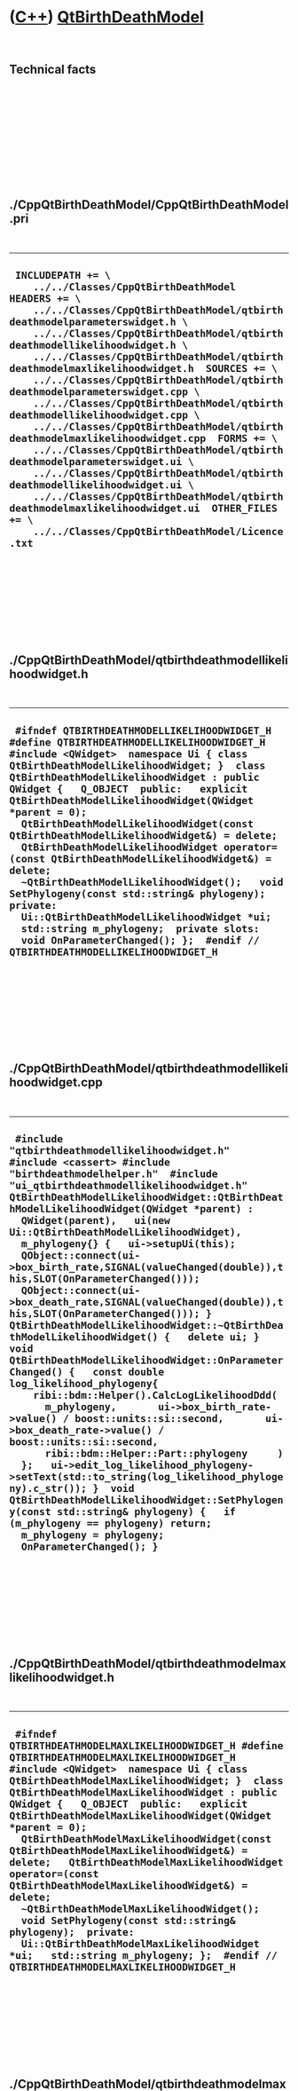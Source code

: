 



 

 

 

 

 

([C++](Cpp.htm)) [QtBirthDeathModel](CppQtBirthDeathModel.htm)
==============================================================

 

Technical facts
---------------

 

 

 

 

 

 

./CppQtBirthDeathModel/CppQtBirthDeathModel.pri
-----------------------------------------------

 

  ----------------------------------------------------------------------------------------------------------------------------------------------------------------------------------------------------------------------------------------------------------------------------------------------------------------------------------------------------------------------------------------------------------------------------------------------------------------------------------------------------------------------------------------------------------------------------------------------------------------------------------------------------------------------------------------------------------------------------------------------------------------------------------------------------------------------------------------------------------------------------------------------------------
  ` INCLUDEPATH += \     ../../Classes/CppQtBirthDeathModel  HEADERS += \     ../../Classes/CppQtBirthDeathModel/qtbirthdeathmodelparameterswidget.h \     ../../Classes/CppQtBirthDeathModel/qtbirthdeathmodellikelihoodwidget.h \     ../../Classes/CppQtBirthDeathModel/qtbirthdeathmodelmaxlikelihoodwidget.h  SOURCES += \     ../../Classes/CppQtBirthDeathModel/qtbirthdeathmodelparameterswidget.cpp \     ../../Classes/CppQtBirthDeathModel/qtbirthdeathmodellikelihoodwidget.cpp \     ../../Classes/CppQtBirthDeathModel/qtbirthdeathmodelmaxlikelihoodwidget.cpp  FORMS += \     ../../Classes/CppQtBirthDeathModel/qtbirthdeathmodelparameterswidget.ui \     ../../Classes/CppQtBirthDeathModel/qtbirthdeathmodellikelihoodwidget.ui \     ../../Classes/CppQtBirthDeathModel/qtbirthdeathmodelmaxlikelihoodwidget.ui  OTHER_FILES += \     ../../Classes/CppQtBirthDeathModel/Licence.txt`
  ----------------------------------------------------------------------------------------------------------------------------------------------------------------------------------------------------------------------------------------------------------------------------------------------------------------------------------------------------------------------------------------------------------------------------------------------------------------------------------------------------------------------------------------------------------------------------------------------------------------------------------------------------------------------------------------------------------------------------------------------------------------------------------------------------------------------------------------------------------------------------------------------------------

 

 

 

 

 

./CppQtBirthDeathModel/qtbirthdeathmodellikelihoodwidget.h
----------------------------------------------------------

 

  ----------------------------------------------------------------------------------------------------------------------------------------------------------------------------------------------------------------------------------------------------------------------------------------------------------------------------------------------------------------------------------------------------------------------------------------------------------------------------------------------------------------------------------------------------------------------------------------------------------------------------------------------------------------------------------------------------------------------------------------------------------------------------------------------------
  ` #ifndef QTBIRTHDEATHMODELLIKELIHOODWIDGET_H #define QTBIRTHDEATHMODELLIKELIHOODWIDGET_H  #include <QWidget>  namespace Ui { class QtBirthDeathModelLikelihoodWidget; }  class QtBirthDeathModelLikelihoodWidget : public QWidget {   Q_OBJECT  public:   explicit QtBirthDeathModelLikelihoodWidget(QWidget *parent = 0);   QtBirthDeathModelLikelihoodWidget(const QtBirthDeathModelLikelihoodWidget&) = delete;   QtBirthDeathModelLikelihoodWidget operator=(const QtBirthDeathModelLikelihoodWidget&) = delete;   ~QtBirthDeathModelLikelihoodWidget();   void SetPhylogeny(const std::string& phylogeny);  private:   Ui::QtBirthDeathModelLikelihoodWidget *ui;   std::string m_phylogeny;  private slots:   void OnParameterChanged(); };  #endif // QTBIRTHDEATHMODELLIKELIHOODWIDGET_H`
  ----------------------------------------------------------------------------------------------------------------------------------------------------------------------------------------------------------------------------------------------------------------------------------------------------------------------------------------------------------------------------------------------------------------------------------------------------------------------------------------------------------------------------------------------------------------------------------------------------------------------------------------------------------------------------------------------------------------------------------------------------------------------------------------------------

 

 

 

 

 

./CppQtBirthDeathModel/qtbirthdeathmodellikelihoodwidget.cpp
------------------------------------------------------------

 

  ------------------------------------------------------------------------------------------------------------------------------------------------------------------------------------------------------------------------------------------------------------------------------------------------------------------------------------------------------------------------------------------------------------------------------------------------------------------------------------------------------------------------------------------------------------------------------------------------------------------------------------------------------------------------------------------------------------------------------------------------------------------------------------------------------------------------------------------------------------------------------------------------------------------------------------------------------------------------------------------------------------------------------------------------------------------------------------------------------------------------------------------------------------------------------------------------------------------------------------------------------------------------------------------------------------------------
  ` #include "qtbirthdeathmodellikelihoodwidget.h"  #include <cassert> #include "birthdeathmodelhelper.h"  #include "ui_qtbirthdeathmodellikelihoodwidget.h"  QtBirthDeathModelLikelihoodWidget::QtBirthDeathModelLikelihoodWidget(QWidget *parent) :   QWidget(parent),   ui(new Ui::QtBirthDeathModelLikelihoodWidget),   m_phylogeny{} {   ui->setupUi(this);    QObject::connect(ui->box_birth_rate,SIGNAL(valueChanged(double)),this,SLOT(OnParameterChanged()));   QObject::connect(ui->box_death_rate,SIGNAL(valueChanged(double)),this,SLOT(OnParameterChanged())); }  QtBirthDeathModelLikelihoodWidget::~QtBirthDeathModelLikelihoodWidget() {   delete ui; }  void QtBirthDeathModelLikelihoodWidget::OnParameterChanged() {   const double log_likelihood_phylogeny{     ribi::bdm::Helper().CalcLogLikelihoodDdd(       m_phylogeny,       ui->box_birth_rate->value() / boost::units::si::second,       ui->box_death_rate->value() / boost::units::si::second,       ribi::bdm::Helper::Part::phylogeny     )   };   ui->edit_log_likelihood_phylogeny->setText(std::to_string(log_likelihood_phylogeny).c_str()); }  void QtBirthDeathModelLikelihoodWidget::SetPhylogeny(const std::string& phylogeny) {   if (m_phylogeny == phylogeny) return;    m_phylogeny = phylogeny;   OnParameterChanged(); }`
  ------------------------------------------------------------------------------------------------------------------------------------------------------------------------------------------------------------------------------------------------------------------------------------------------------------------------------------------------------------------------------------------------------------------------------------------------------------------------------------------------------------------------------------------------------------------------------------------------------------------------------------------------------------------------------------------------------------------------------------------------------------------------------------------------------------------------------------------------------------------------------------------------------------------------------------------------------------------------------------------------------------------------------------------------------------------------------------------------------------------------------------------------------------------------------------------------------------------------------------------------------------------------------------------------------------------------

 

 

 

 

 

./CppQtBirthDeathModel/qtbirthdeathmodelmaxlikelihoodwidget.h
-------------------------------------------------------------

 

  -------------------------------------------------------------------------------------------------------------------------------------------------------------------------------------------------------------------------------------------------------------------------------------------------------------------------------------------------------------------------------------------------------------------------------------------------------------------------------------------------------------------------------------------------------------------------------------------------------------------------------------------------------------------------------------------------------------------------------------------------------------------------------------------
  ` #ifndef QTBIRTHDEATHMODELMAXLIKELIHOODWIDGET_H #define QTBIRTHDEATHMODELMAXLIKELIHOODWIDGET_H  #include <QWidget>  namespace Ui { class QtBirthDeathModelMaxLikelihoodWidget; }  class QtBirthDeathModelMaxLikelihoodWidget : public QWidget {   Q_OBJECT  public:   explicit QtBirthDeathModelMaxLikelihoodWidget(QWidget *parent = 0);   QtBirthDeathModelMaxLikelihoodWidget(const QtBirthDeathModelMaxLikelihoodWidget&) = delete;   QtBirthDeathModelMaxLikelihoodWidget operator=(const QtBirthDeathModelMaxLikelihoodWidget&) = delete;   ~QtBirthDeathModelMaxLikelihoodWidget();   void SetPhylogeny(const std::string& phylogeny);  private:   Ui::QtBirthDeathModelMaxLikelihoodWidget *ui;   std::string m_phylogeny; };  #endif // QTBIRTHDEATHMODELMAXLIKELIHOODWIDGET_H`
  -------------------------------------------------------------------------------------------------------------------------------------------------------------------------------------------------------------------------------------------------------------------------------------------------------------------------------------------------------------------------------------------------------------------------------------------------------------------------------------------------------------------------------------------------------------------------------------------------------------------------------------------------------------------------------------------------------------------------------------------------------------------------------------------

 

 

 

 

 

./CppQtBirthDeathModel/qtbirthdeathmodelmaxlikelihoodwidget.cpp
---------------------------------------------------------------

 

  ------------------------------------------------------------------------------------------------------------------------------------------------------------------------------------------------------------------------------------------------------------------------------------------------------------------------------------------------------------------------------------------------------------------------------------------------------------------------------------------------------------------------------------------------------------------------------------------------------------------------------------------------------------------------------------------------------------------------------------------------------------------------------------------------------------------------------------------------------------------------------------------------------------------------------------------------------------------------------------------------------------------------------------------------------------------------------------------------------------------------------------------------------------------------------------------------------------------------------------------------------------------------------------------------------------------------------------
  ` #include "qtbirthdeathmodelmaxlikelihoodwidget.h"  #include <cassert> #include "birthdeathmodelhelper.h"  #include "ui_qtbirthdeathmodelmaxlikelihoodwidget.h"  QtBirthDeathModelMaxLikelihoodWidget::QtBirthDeathModelMaxLikelihoodWidget(QWidget *parent) :   QWidget(parent),   ui(new Ui::QtBirthDeathModelMaxLikelihoodWidget),   m_phylogeny{} {   ui->setupUi(this); }  QtBirthDeathModelMaxLikelihoodWidget::~QtBirthDeathModelMaxLikelihoodWidget() {   delete ui; }  void QtBirthDeathModelMaxLikelihoodWidget::SetPhylogeny(const std::string& phylogeny) {   if (m_phylogeny == phylogeny) return;    using Rate = ribi::units::Rate;    m_phylogeny = phylogeny;    Rate birth_rate{0.0 / boost::units::si::second};   Rate death_rate{0.0 / boost::units::si::second};   ribi::bdm::Helper().CalcMaxLikelihood(     phylogeny,     birth_rate,     death_rate   );   ui->edit_birth_rate->setText(std::to_string(birth_rate.value()).c_str());   ui->edit_death_rate->setText(std::to_string(death_rate.value()).c_str());    const double max_log_likelihood{     ribi::bdm::Helper().CalcLogLikelihoodDdd(       phylogeny,       birth_rate,       death_rate,       ribi::bdm::Helper::Part::phylogeny     )   };   ui->edit_log_likelihood_phylogeny->setText(std::to_string(max_log_likelihood).c_str()); }`
  ------------------------------------------------------------------------------------------------------------------------------------------------------------------------------------------------------------------------------------------------------------------------------------------------------------------------------------------------------------------------------------------------------------------------------------------------------------------------------------------------------------------------------------------------------------------------------------------------------------------------------------------------------------------------------------------------------------------------------------------------------------------------------------------------------------------------------------------------------------------------------------------------------------------------------------------------------------------------------------------------------------------------------------------------------------------------------------------------------------------------------------------------------------------------------------------------------------------------------------------------------------------------------------------------------------------------------------

 

 

 

 

 

./CppQtBirthDeathModel/qtbirthdeathmodelparameterswidget.h
----------------------------------------------------------

 

  -----------------------------------------------------------------------------------------------------------------------------------------------------------------------------------------------------------------------------------------------------------------------------------------------------------------------------------------------------------------------------------------------------------------------------------------------------------------------------------------------------------------------------------------------------------------------------------------------------------------------------------------------------------------------------------------------------------------------------------------------------------------------------------------------------------------------------------------------------------------------
  ` #ifndef QTBIRTHDEATHMODELPARAMETERSWIDGET_H #define QTBIRTHDEATHMODELPARAMETERSWIDGET_H  #include <QWidget> #include "birthdeathmodelparameters.h"  namespace Ui { class QtBirthDeathModelParametersWidget; }  class QtBirthDeathModelParametersWidget : public QWidget {   Q_OBJECT  public:   explicit QtBirthDeathModelParametersWidget(QWidget *parent = 0);   QtBirthDeathModelParametersWidget(const QtBirthDeathModelParametersWidget&) = delete;   QtBirthDeathModelParametersWidget& operator=(const QtBirthDeathModelParametersWidget&) = delete;   ~QtBirthDeathModelParametersWidget();    ribi::bdm::Parameters GetParameters() const noexcept;  signals:   void signal_parameters_changed();  private:   Ui::QtBirthDeathModelParametersWidget *ui;  private slots:   void OnAnyChange() noexcept; };  #endif // QTBIRTHDEATHMODELPARAMETERSWIDGET_H`
  -----------------------------------------------------------------------------------------------------------------------------------------------------------------------------------------------------------------------------------------------------------------------------------------------------------------------------------------------------------------------------------------------------------------------------------------------------------------------------------------------------------------------------------------------------------------------------------------------------------------------------------------------------------------------------------------------------------------------------------------------------------------------------------------------------------------------------------------------------------------------

 

 

 

 

 

./CppQtBirthDeathModel/qtbirthdeathmodelparameterswidget.cpp
------------------------------------------------------------

 

  ------------------------------------------------------------------------------------------------------------------------------------------------------------------------------------------------------------------------------------------------------------------------------------------------------------------------------------------------------------------------------------------------------------------------------------------------------------------------------------------------------------------------------------------------------------------------------------------------------------------------------------------------------------------------------------------------------------------------------------------------------------------------------------------------------------------------------------------------------------------------------------------------------------------------------------------------------------------------------------------------------------------------------------------------------------------------------------------------------------------------------------------------------------------------------------------------------------------------------------------------------------------------------------------------------------------------------------------------------------------------------------------------------------------------
  ` #include "qtbirthdeathmodelparameterswidget.h"  #include "birthdeathmodelparameters.h"  #include "ui_qtbirthdeathmodelparameterswidget.h"  QtBirthDeathModelParametersWidget::QtBirthDeathModelParametersWidget(QWidget *parent) :   QWidget(parent),   ui(new Ui::QtBirthDeathModelParametersWidget) {   ui->setupUi(this);    QObject::connect(this->ui->box_birth_rate,SIGNAL(valueChanged(double)),this,SLOT(OnAnyChange()));   QObject::connect(this->ui->box_death_rate,SIGNAL(valueChanged(double)),this,SLOT(OnAnyChange()));   QObject::connect(this->ui->box_n_taxa,SIGNAL(valueChanged(int)),this,SLOT(OnAnyChange()));   QObject::connect(this->ui->box_rng_seed,SIGNAL(valueChanged(int)),this,SLOT(OnAnyChange())); }  QtBirthDeathModelParametersWidget::~QtBirthDeathModelParametersWidget() {   delete ui; }  ribi::bdm::Parameters QtBirthDeathModelParametersWidget::GetParameters() const noexcept {   const int n_taxa{ui->box_n_taxa->value()};   const auto birth_rate = ui->box_birth_rate->value() / boost::units::si::second;   const auto death_rate = ui->box_death_rate->value() / boost::units::si::second;   const int rng_seed{ui->box_rng_seed->value()};    const ribi::bdm::Parameters parameters(     birth_rate,death_rate,n_taxa,rng_seed   );   return parameters; }  void QtBirthDeathModelParametersWidget::OnAnyChange() noexcept {   emit signal_parameters_changed(); }`
  ------------------------------------------------------------------------------------------------------------------------------------------------------------------------------------------------------------------------------------------------------------------------------------------------------------------------------------------------------------------------------------------------------------------------------------------------------------------------------------------------------------------------------------------------------------------------------------------------------------------------------------------------------------------------------------------------------------------------------------------------------------------------------------------------------------------------------------------------------------------------------------------------------------------------------------------------------------------------------------------------------------------------------------------------------------------------------------------------------------------------------------------------------------------------------------------------------------------------------------------------------------------------------------------------------------------------------------------------------------------------------------------------------------------------

 

 

 

 

 





 

[![Valid XHTML 1.0 Strict](valid-xhtml10.png){width="88"
height="31"}](http://validator.w3.org/check?uri=referer)

This page has been created by the [tool](Tools.htm)
[CodeToHtml](ToolCodeToHtml.htm)
